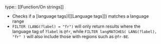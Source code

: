 type:: [[Function/On strings]]

- Checks if a [language tags]([[Language tags]]) matches a language range
- `FILTER (LANG(?label) = "fr")` will only return results where the language tag of `?label` is `@fr`, while `FILTER langMATCHES( LANG(?label), "fr" )` will also include those with regions such as `@fr-BE`.